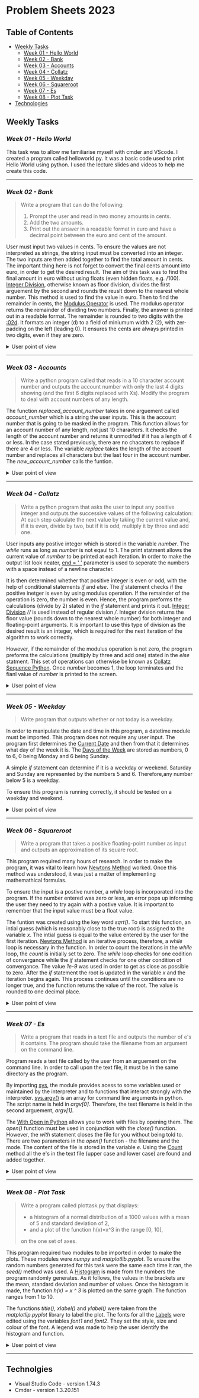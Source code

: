 # Problem Sheets 2023

## Table of Contents
* [Weekly Tasks](#weekly-tasks)
    * [Week 01 - Hello World](#week-01---hello-world)
    * [Week 02 - Bank](#week-02---bank)
    * [Week 03 - Accounts](#week-03---accounts)
    * [Week 04 - Collatz](#week-04---collatz)
    * [Week 05 - Weekday](#week-05---Weekday)
    * [Week 06 - Squareroot](#week-06---squareroot)
    * [Week 07 - Es](#week-07---es)
    * [Week 08 - Plot Task](#week-08---plot-task)
* [Technologies](#technolgies)

## **Weekly Tasks**

### ***Week 01 - Hello World***

This task was to allow me familiarise myself with cmder and VScode. I created a program called helloworld.py. It was a basic code used to print Hello World using python. I used the lecture slides and videos to help me create this code.

- - - -

### ***Week 02 - Bank***

>Write a program that can do the following:
>1. Prompt the user and read in two money amounts in cents.
>2. Add the two amounts.
>3. Print out the answer in a readable format in euro and have a decimal point between the euro and cent of the amount.

User must input two values in cents. To ensure the values are not interpreted as strings, the string input must be converted into an integer. The two inputs are then added together to find the total amount in cents. The important thing here is not forget to convert the final cents amount into euro, in order to get the desired result. The aim of this task was to find the final amount in euro without using floats (even hidden floats, e.g. /100). [Integer Division](https://stackoverflow.com/questions/183853/what-is-the-difference-between-and-when-used-for-division), otherwise known as floor division, divides the first arguement by the second and rounds the reuslt down to the nearest whole number. This method is used to find the value in euro. Then to find the remainder in cents, the [Modulus Operator](https://realpython.com/courses/python-modulo-operator/) is used. The modulus operator returns the remainder of dividing two numbers. Finally, the answer is printed out in a readable format. The remainder is rounded to two digits with the [:02d](https://splunktool.com/what-does-02d-mean-in-python). It formats an integer (d) to a field of miniumum width 2 (2), with zer-padding on the left (leading 0). It ensures the cents are always printed in two digits, even if they are zero.

<details>
           <summary>User point of view</summary>
           <p>

User call of the program is :

```
python .\bank.py
```
User input :
```
Please enter your first amount in cents: 65
Please enter your second amount in cents: 180
```
Output :

```
The total amount of money is €2.45
```
</p>
</details>

- - - -

### ***Week 03 - Accounts***

>Write a python program called that reads in a 10 character account number and outputs the account number with only the last 4 digits showing (and the first 6 digits replaced with Xs). Modify the program to deal with account numbers of any length.

The function *replaced_account_number* takes in one arguement called *account_number* which is a string the user inputs. This is the account number that is going to be masked in the program. This function allows for an account number of any length, not just 10 characters. It checks the length of the account number and returns it unmodifed if it has a length of 4 or less. In the case stated previously, there are no chacaters to replace if there are 4 or less. The variable *replace* takes the length of the account number and replaces all characters but the last four in the account number. The *new_account_number* calls the funtion.


<details>
           <summary>User point of view</summary>
           <p>

User call of the program is :

```
python .\accounts.py
```
User input :
```
Please enter your 10 digit account number: 1234567890
```
Output :

```
Your account number is: XXXXXX7890
```
</p>
</details>

- - - -

### ***Week 04 - Collatz***
> Write a python program that asks the user to input any positive integer and outputs the successive values of the following calculation:
>At each step calculate the next value by taking the current value and, if it is even, divide by two, but if it is odd, multiply it by three and add one.

User inputs any postive integer which is stored in the variable *number*. The *while* runs as long as *number* is not eqaul to 1. The print statment allows the current value of *number* to be printed at each iteration. In order to make the output list look neater, [end = ' '](https://www.geeksforgeeks.org/gfact-50-python-end-parameter-in-print/) parameter is used to seperate the numbers with a space instead of a newline character.

It is then determined whether that positive integer is even or odd, with the help of conditional statements *if* and *else*. The *if* statement checks if the positive inetger is even by using modulus operation. If the remainder of the operation is zero, the number is even. Hence, the program preforms the calculations (divide by 2) stated in the *if* statement and prints it out. [Integer Division](https://www.geeksforgeeks.org/division-operators-in-python/) *//* is used instead of regular dvision */*. Integer dvision returns the floor value (rounds down to the nearest whole number) for both integer and floating-point arguments. It is important to use this type of division as the desired result is an integer, which is required for the next iteration of the algorithm to work correctly. 

 However, if the remainder of the modulus operation is not zero, the program preforms the calculations (multiply by three and add one) stated in the *else* statment. This set of operations can otherwise be known as [Collatz Sequence Python](https://www.youtube.com/watch?v=lAp_5qTdOhM). Once *number* becomes 1, the loop terminates and the fianl value of *number* is printed to the screen.
 

<details>
           <summary>User point of view</summary>
           <p>

User call of the program is :

```
python .\collatz.py
```
User input :
```
Please Enter a Positive integer: 10
```
Output :

```
 10 5 16 8 4 2 1
```
</p>
</details>

- - - -

### ***Week 05 - Weekday***
> Write program that outputs whether or not today is a weekday.

In order to manipulate the date and time in this program, a datetime module must be imported. This program does not require any user input. The program first determines the [Current Date](https://www.w3schools.com/python/python_datetime.asp) and then from that it determines what day of the week it is. The [Days of the Week](https://stackoverflow.com/questions/29384696/how-to-find-current-day-is-weekday-or-weekends-in-python) are stored as numbers, 0 to 6, 0 being Monday and 6 being Sunday.

A simple *if* statement can determine if it is a weekday or weekend. Saturday and Sunday are represented by the numbers 5 and 6. Therefore,any number below 5 is a weekday. 

To ensure this program is running correctly, it should be tested on a weekday and weekend.

<details>
           <summary>User point of view</summary>
           <p>

User call of the program is :

```
python .\weekday.py
```
Output if Weekday :
```
Yes, unfortunately today is a weekday
```
Output if not Weekday:

```
It is the weekend, yay!
```
</p>
</details>

- - - -

### ***Week 06 - Squareroot***
>Write a program that takes a positive floating-point number as input and outputs an approximation of its square root.

This program required many hours of research. In order to make the program, it was vital to learn how [Newtons Method](https://calcworkshop.com/derivatives/newtons-method/) worked. Once this method was understood, it was just a matter of implementing mathemathical formulas. 

To ensure the input is a postive number, a *while* loop is incorporated into the program. If the number entered was zero or less, an error pops up informing the user they need to try again with a postive value. It is important to remember that the input value must be a float value.

The funtion was created using the key word *sqrt()*. To start this function, an intial guess (which is reasonably close to the true root) is assigned to the variable *x*. The intial guess is equal to the value entered by the user for the first iteration. [Newtons Method](https://www.geeksforgeeks.org/find-root-of-a-number-using-newtons-method/) is an iterative process, therefore, a *while* loop is necessary in the function. In order to count the iterations in the *while* loop, the *count* is initially set to zero. The *while* loop checks for one codition of convergance while the *if* statement checks for one other condition of convergance. The value *1e-9* was used in order to get as close as possible to zero. After the *if* statement the root is updated in the variable *x* and the iteration begins again. This process continues until the conditions are no longer true, and the function returns the value of the root. The value is rounded to one decimal place.

<details>
           <summary>User point of view</summary>
           <p>

User call of the program is :

```
python .\squareroot.py
```
User input :
```
Please enter a postive number: 14.5
```
User input for negative value:
```
Please enter a postive number: -5
This is not a positive number
Try again! Any postive number: 14.5
```
Output :

```
 The sqaure root of 14.5 is approx 3.8
```
</p>
</details>

- - - -

### ***Week 07 - Es***
>Write a program that reads in a text file and outputs the number of e's it contains. The program should take the filename from an argument on the command line.

Program reads a text file called by the user from an arguement on the command line. In order to call upon the text file, it must be in the same directory as the program.

By importing [sys](https://docs.python.org/3.8/library/sys.html), the module provides acess to some variables used or maintained by the interpreter and to functions that interact strongly with the interpreter. [sys.argv()](https://www.geeksforgeeks.org/how-to-use-sys-argv-in-python/) is an array for command line arguments in python. The script name is held in *argv[0]*. Therefore, the text filename is held in the second arguement, *argv[1]*.

The [With Open in Python](https://www.freecodecamp.org/news/with-open-in-python-with-statement-syntax-example/) allows you to work with files by opening them. The *open()* function must be used in conjunction with the *close()* function. However, the *with* statement closes the file for you without being told to. There are two parameters in the *open()* function - the filename and the mode. The content of the file is stored in the variable *e*. Using the [Count](https://www.geeksforgeeks.org/count-the-number-of-times-a-letter-appears-in-a-text-file-in-python/) method all the e's in the text file (upper case and lower case) are found and added together.

<details>
           <summary>User point of view</summary>
           <p>

User call of the program is :

```
python .\es.py file.txt
```
Output :

```
The letter 'e' shows up 9 times
```
</p>
</details>

- - - -

### ***Week 08 - Plot Task***
>Write a program called plottask.py that displays:
>
>* a histogram of a normal distribution of a 1000 values with a mean of 5 and standard deviation of 2, 
>* and a plot of the function  h(x)=x^3 in the range [0, 10], 
>
>on the one set of axes.

This program required two modules to be imported in order to make the plots. These modules were *numpy* and *matplotlib.pyplot*. To ensure the random numbers generated for this task were the same each time it ran, the *seed()* method was used. A [Histogram](https://www.w3schools.com/python/matplotlib_histograms.asp) is made from the numbers the program randomly generates. As it follows, the values in the brackets are the mean, standard deviation and number of values. Once the histogram is made, the function *h(x) = x ^ 3* is plotted on the same graph. The function ranges from 1 to 10. 

The functions *title()*, *xlabel()* and *ylabel()* were taken from the *matplotlip.pyplot* library to label the plot. The fonts for all the [Labels](https://www.w3schools.com/python/matplotlib_labels.asp) were edited using the variables *font1* and *font2*. They set the style, size and colour of the font. A legend was made to help the user identify the histogram and function.

<details>
           <summary>User point of view</summary>
           <p>

User call of the program is :

```
python .\plottask.py
```
Output :

```
An image of a plot will pop up once the program is run.
```
</p>
</details>

- - - -

## Technolgies 
  * Visual Studio Code - version 1.74.3
  * Cmder - version 1.3.20.151